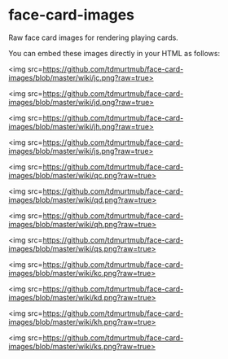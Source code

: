 # face-card-images
Raw face card images for rendering playing cards.

You can embed these images directly in your HTML as follows:

  <img src=https://github.com/tdmurtmub/face-card-images/blob/master/wiki/jc.png?raw=true>
  
  <img src=https://github.com/tdmurtmub/face-card-images/blob/master/wiki/jd.png?raw=true>
  
  <img src=https://github.com/tdmurtmub/face-card-images/blob/master/wiki/jh.png?raw=true>
  
  <img src=https://github.com/tdmurtmub/face-card-images/blob/master/wiki/js.png?raw=true>
  
  <img src=https://github.com/tdmurtmub/face-card-images/blob/master/wiki/qc.png?raw=true>
  
  <img src=https://github.com/tdmurtmub/face-card-images/blob/master/wiki/qd.png?raw=true>
  
  <img src=https://github.com/tdmurtmub/face-card-images/blob/master/wiki/qh.png?raw=true>
  
  <img src=https://github.com/tdmurtmub/face-card-images/blob/master/wiki/qs.png?raw=true>
  
  <img src=https://github.com/tdmurtmub/face-card-images/blob/master/wiki/kc.png?raw=true>
  
  <img src=https://github.com/tdmurtmub/face-card-images/blob/master/wiki/kd.png?raw=true>
  
  <img src=https://github.com/tdmurtmub/face-card-images/blob/master/wiki/kh.png?raw=true>
  
  <img src=https://github.com/tdmurtmub/face-card-images/blob/master/wiki/ks.png?raw=true>
  
